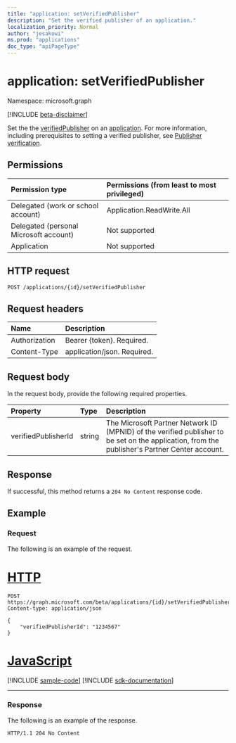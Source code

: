 ```yaml
---
title: "application: setVerifiedPublisher"
description: "Set the verified publisher of an application."
localization_priority: Normal
author: "jesakowi"
ms.prod: "applications"
doc_type: "apiPageType"
---
```


# application: setVerifiedPublisher

Namespace: microsoft.graph

[!INCLUDE [beta-disclaimer](../../includes/beta-disclaimer.md)]

Set the the [verifiedPublisher](../resources/verifiedPublisher.md) on an [application](../resources/application.md). For more information, including prerequisites to setting a verified publisher, see [Publisher verification](/azure/active-directory/develop/publisher-verification-overview).

## Permissions

|Permission type      | Permissions (from least to most privileged)              |
|:--------------------|:---------------------------------------------------------|
|Delegated (work or school account) | Application.ReadWrite.All |
|Delegated (personal Microsoft account) | Not supported |
|Application | Not supported |

## HTTP request

<!-- { "blockType": "ignored" } -->

```http
POST /applications/{id}/setVerifiedPublisher
```

## Request headers

| Name           | Description                |
|:---------------|:---------------------------|
| Authorization  | Bearer {token}. Required.  |
| Content-Type   | application/json. Required.|

## Request body

In the request body, provide the following required properties.

| Property	   | Type	|Description|
|:---------------|:--------|:----------|
| verifiedPublisherId | string | The Microsoft Partner Network ID (MPNID) of the verified publisher to be set on the application, from the publisher's Partner Center account. |

## Response

If successful, this method returns a `204 No Content` response code.

## Example

### Request

The following is an example of the request.


# [HTTP](#tab/http)
<!-- {
  "blockType": "request",
  "name": "application_setverifiedpublisher"
}-->

```http
POST https://graph.microsoft.com/beta/applications/{id}/setVerifiedPublisher
Content-type: application/json

{
    "verifiedPublisherId": "1234567"
}
```
# [JavaScript](#tab/javascript)
[!INCLUDE [sample-code](../includes/snippets/javascript/application-setverifiedpublisher-javascript-snippets.md)]
[!INCLUDE [sdk-documentation](../includes/snippets/snippets-sdk-documentation-link.md)]

---


### Response

The following is an example of the response.

<!-- {
  "blockType": "response",
  "truncated": true
} -->

```http
HTTP/1.1 204 No Content
```

<!-- uuid: e7beba93-bb0b-42ea-96c8-231aa61d755e
2020-09-09 21:16:07 UTC -->
<!-- {
  "type": "#page.annotation",
  "description": "application: setVerifiedPublisher",
  "keywords": "",
  "section": "documentation",
  "tocPath": "",
  "suppressions": []
}-->
